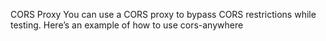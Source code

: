 CORS Proxy
You can use a CORS proxy to bypass CORS restrictions while testing. Here’s an example of how to use cors-anywhere
